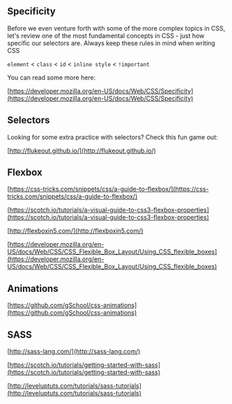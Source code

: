 ## Specificity 

Before we even venture forth with some of the more complex topics in CSS, let's review one of the most fundamental concepts in CSS - just how specific our selectors are. Always keep these rules in mind when writing CSS

`element` < `class` < `id` < `inline style` < `!important` 

You can read some more here: 

[https://developer.mozilla.org/en-US/docs/Web/CSS/Specificity](https://developer.mozilla.org/en-US/docs/Web/CSS/Specificity)

## Selectors

Looking for some extra practice with selectors? Check this fun game out:

[http://flukeout.github.io/](http://flukeout.github.io/) 

## Flexbox

[https://css-tricks.com/snippets/css/a-guide-to-flexbox/](https://css-tricks.com/snippets/css/a-guide-to-flexbox/)

[https://scotch.io/tutorials/a-visual-guide-to-css3-flexbox-properties](https://scotch.io/tutorials/a-visual-guide-to-css3-flexbox-properties)

[http://flexboxin5.com/](http://flexboxin5.com/)

[https://developer.mozilla.org/en-US/docs/Web/CSS/CSS_Flexible_Box_Layout/Using_CSS_flexible_boxes](https://developer.mozilla.org/en-US/docs/Web/CSS/CSS_Flexible_Box_Layout/Using_CSS_flexible_boxes)

## Animations

[https://github.com/gSchool/css-animations](https://github.com/gSchool/css-animations)

## SASS 

[http://sass-lang.com/](http://sass-lang.com/)

[https://scotch.io/tutorials/getting-started-with-sass](https://scotch.io/tutorials/getting-started-with-sass) 

[http://leveluptuts.com/tutorials/sass-tutorials](http://leveluptuts.com/tutorials/sass-tutorials)
